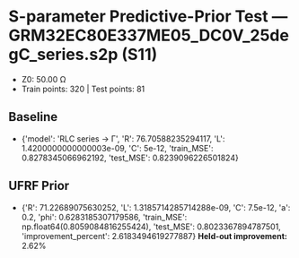 # S-parameter Predictive-Prior Test — GRM32EC80E337ME05_DC0V_25degC_series.s2p (S11)
- Z0: 50.00 Ω
- Train points: 320  |  Test points: 81

## Baseline
- {'model': 'RLC series -> Γ', 'R': 76.70588235294117, 'L': 1.4200000000000003e-09, 'C': 5e-12, 'train_MSE': 0.8278345066962192, 'test_MSE': 0.8239096226501824}

## UFRF Prior
- {'R': 71.22689075630252, 'L': 1.3185714285714288e-09, 'C': 7.5e-12, 'a': 0.2, 'phi': 0.6283185307179586, 'train_MSE': np.float64(0.8059084816255424), 'test_MSE': 0.8023367894787501, 'improvement_percent': 2.6183494619277887}
**Held-out improvement:** 2.62%